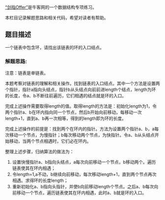 [“剑指Offer”](https://www.nowcoder.com/ta/coding-interviews?page=1)是牛客网的一个数据结构专项练习。

本栏目记录解题思路和相关代码，希望对读者有帮助。





## 题目描述

一个链表中包含环，请找出该链表的环的入口结点。


### 解题思路:

注意：链表是单链表。
      
<!-- more -->
  
本题考察对链表的理解和相关操作。找到链表的入口结点。其中一个方法是设置两个指针，指针a指向头结点，指针b从头结点向前前进length个结点，length为环的长度，令a、b不断往前遍历，它们相遇的结点就是环的入口。

完成上述操作需要取得length的值。取得length的方法是：初始化length为1，令两个指针a、b在环内指向同一个节点，然后b开始向前移动，每移动一次length+1，直到a、b再一次相等，得到的length即为环的长度。

完成上述操作的前提是：找到两个在环内的指针。方法为设置两个指针a、b，a每次移动一个节点，为慢指针；b每次移动两个节点，为快指针。令a、b从头结点开始移动，当两个节点相遇时，它们必在环内。

整理上述步骤，归纳算法的做法为：

 1. 设置快慢指针a、b指向头结点，a每次向前移动一个节点，b移动两个。遍历链表使其在环内相遇；
 2. 令length=1,a不动，b继续向前移动，每次移动length+1，直到两个节点再次相遇。求得环的长度length；
 3. 重新初始化a、b指向头指针，并使b向前移动length个节点。之后a、b每次向前移动一个节点，遍历链表使其在环内相遇，此时a、b就是环的入口。